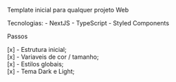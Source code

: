 Template inicial para qualquer projeto Web

Tecnologias:
    - NextJS
    - TypeScript
    - Styled Components

Passos

[x] - Estrutura inicial;  
[x] - Variaveis de cor / tamanho;   
[x] - Estilos globais;  
[x] - Tema Dark e Light;  
